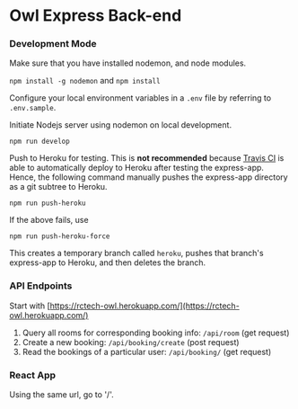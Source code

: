 # Owl Express Back-end

### Development Mode

Make sure that you have installed nodemon, and node modules.

`npm install -g nodemon` and `npm install`

Configure your local environment variables in a `.env` file by referring to `.env.sample`.

Initiate Nodejs server using nodemon on local development.

`npm run develop`

Push to Heroku for testing. This is **not recommended** because [Travis CI](https://travis-ci.org/) is able to automatically deploy to Heroku after testing the express-app. Hence, the following command manually pushes the express-app directory as a git subtree to Heroku.

`npm run push-heroku`

If the above fails, use

`npm run push-heroku-force`

This creates a temporary branch called `heroku`, pushes that branch's express-app to Heroku, and then deletes the branch.

### API Endpoints

Start with [https://rctech-owl.herokuapp.com/](https://rctech-owl.herokuapp.com/)

1. Query all rooms for corresponding booking info: `/api/room` (get request)
1. Create a new booking: `/api/booking/create` (post request)
1. Read the bookings of a particular user: `/api/booking/` (get request)

### React App

Using the same url, go to '/'.
